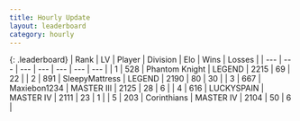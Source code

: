 ```yaml
---
title: Hourly Update
layout: leaderboard
category: hourly
---
```


{: .leaderboard}
| Rank | LV | Player | Division | Elo | Wins | Losses |
| --- | --- | --- | --- | --- | --- | --- |
| <span data-change="0">1</span> | 528 | <span title="ID: 742939">Phantom Knight</span> | LEGEND | <span data-change="0">2215</span> | <span data-change="0">69</span> | <span data-change="0">22</span> |
| <span data-change="0">2</span> | 891 | <span title="ID: 153129">SleepyMattress</span> | LEGEND | <span data-change="16">2190</span> | <span data-change="5">80</span> | <span data-change="1">30</span> |
| <span data-change="0">3</span> | 667 | <span title="ID: 410122">Maxiebon1234</span> | MASTER III | <span data-change="0">2125</span> | <span data-change="0">28</span> | <span data-change="0">6</span> |
| <span data-change="0">4</span> | 616 | <span title="ID: 623829">LUCKYSPAIN</span> | MASTER IV | <span data-change="0">2111</span> | <span data-change="0">23</span> | <span data-change="0">1</span> |
| <span data-change="0">5</span> | 203 | <span title="ID: 396909">Corinthians</span> | MASTER IV | <span data-change="0">2104</span> | <span data-change="0">50</span> | <span data-change="0">6</span> |